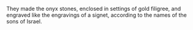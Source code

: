 They made the onyx stones, enclosed in settings of gold filigree, and engraved like the engravings of a signet, according to the names of the sons of Israel.
